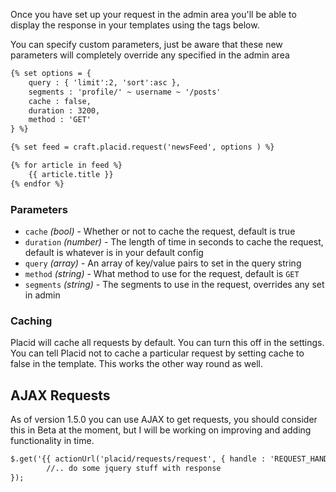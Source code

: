 Once you have set up your request in the admin area you'll be able to display the response in your templates using the tags below.

You can specify custom parameters, just be aware that these new parameters will completely override any specified in the admin area

``` html
{% set options = {
	query : { 'limit':2, 'sort':asc },
	segments : 'profile/' ~ username ~ '/posts'
 	cache : false,
 	duration : 3200,
 	method : 'GET'
} %}

{% set feed = craft.placid.request('newsFeed', options ) %}

{% for article in feed %}
	{{ article.title }}
{% endfor %}
```

### Parameters

- `cache` _(bool)_ - Whether or not to cache the request, default is true
- `duration` _(number)_ - The length of time in seconds to cache the request, default is whatever is in your default config
- `query` _(array)_ - An array of key/value pairs to set in the query string
- `method` _(string)_ - What method to use for the request, default is `GET`
- `segments` _(string)_ - The segments to use in the request, overrides any set in admin

### Caching
Placid will cache all requests by default. You can turn this off in the settings.  
You can tell Placid not to cache a particular request by setting cache to false in the template. This works the other way round as well.

## AJAX Requests
As of version 1.5.0 you can use AJAX to get requests, you should consider this in Beta at the moment, but I will be working on improving and adding functionality in time.

``` html
$.get('{{ actionUrl('placid/requests/request', { handle : 'REQUEST_HANDLE'}) }}', function(response){
		//.. do some jquery stuff with response
});
```
